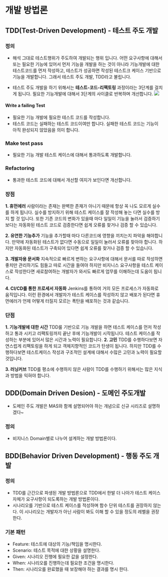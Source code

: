 # 개발 방법론

## TDD(Test-Driven Development) - 테스트 주도 개발
### 정의
- 해석 그대로 테스트행위가 주도하여 개발되는 행위 입니다.
어떤 요구사항에 대해서 또는 필요한 기능에 있어서 먼저 기능을 개발을 하는 것이 아니라 기능개발에 대한 테스트코드를 먼저 작성하고, 테스트가 성공하면 작성된 테스트크 케이스 기반으로 기능을 개발합니다. 그래서 테스트 주도 개발, TDD라고 불립니다.

- 테스트 주도 개발을 하기 위해서는 **테스트-코드-리팩토링** 과정이라는 3단계를 걸치게 됩니다. 필요한 기능개발에 대해서 3단계의 사이클로 반복하며 개선합니다.
![](https://velog.velcdn.com/images/hong-brother/post/a98d029d-017f-4759-9e98-23f0e73ab1c1/image.png)

#### Write a failing Test
- 필요한 기능 개발에 필요한 테스트 코드를 작성합니다. 
- 테스트 코드는 실패하는 테스트 코드이여만 합니다. 실패한 테스트 코드는 기능이 아직 완성되지 않았음을 의미 합니다.

### Make test pass
- 필요한 기능 개발 테스트 케이스에 대해서 통과하도록 개발합니다.

### Refactoring
- 통과한 테스트 코드에 대해서 개선할 여지가 보인다면 개선합니다.


### 장점
**1. 휴먼에러**
사람이라는 존재는 완벽한 존재가 아니기 때문에 항상 꼭 나도 모르게 실수를 하게 됩니다. 실수를 방지하기 위해 테스트 케이스를 잘 작성해 놓는 다면 실수를 방지 할 것 입니다. 또한 기존 코드의 변화가 있을때 마다 일일이 기능을 눌러서 검증하기 보다는 자동화된 테스트 코드로 검증한다면 쉽게 오류를 찾거나 검증 할 수 있습니다.

**2. 유연한 기능추가**
기능을 추가할때 마다 다른코드에 영향을 끼치는지 파악을 해야합니다. 만약에 자동화된 테스트가 없다면 수동으로 일일이 눌러서 오류를 찾아야 합니다. 하지만 자동화된 테스트가 구축되어 있다면 쉽게 오류를 찾거나 검증 할 수 있습니다.

**3. 개발자용 문서화**
지속적으로 빠르게 변하는 요구사항에 대해서 문서를 따로 작성하면 좋치만 관리하기도 힘들고 따로 시간을 들여야 하지만 비지니스 요구사항을 테스트 케이스로 작성한다면 새로참여하는 개발자가 와서도 빠르게 업무를 이해하는데 도움이 됩니다.

**4. CI/CD를 통한 프로세서 자동화**
Jenkins를 통하여 거의 모든 프로세스가 자동화로 움직입니다. 이런 환경에서 개발자가 테스트 케이스를 작성하지 않고 배포가 된다면 휴먼에러가 언제 어떻게 터질지 모르는 폭탄을 배포하는 것과 같습니다.

### 단점
**1. 기능개발에 대한 시간**
TDD룰 기반으로 기능 개발을 하면 테스트 케이스를 먼저 작성하고 통과 시키고 리팩토링까지 끝난 후에 기능개발이 시작됩니다.
테스트 케이스를 작성하는 부분에 있어서 많은 시간과 노력이 필요합니다.
**2. 고민**
TDD를 수행하다보면 자연스럽게 리팩토링을 하게 되고 객체지향적인 코드가 탄생이 됩니다. 하지만 TDD를 수행하다보면 테스트케이스 작성과 구조적인 설계에 대해서 수많은 고민과 노력이 필요할 것입니다.

**3. 러닝커브**
TDD를 평소에 수행하지 않은 사람이 TDD를 수행하기 위해서는 많은 지식과 방법을 익혀야 합니다.

## DDD(Domain Driven Desion) - 도메인 주도개발
>
- 도메인 주도 개발은 MAS와 함께 설명되어야 하는 개념으로 신규 시리즈로 설명하겠다~

### 정의
- 비지니스 Domain별로 나누어 설계하는 개발 방법론이다. 


## BDD(Behavior Driven Development) - 행동 주도 개발
### 정의
- TDD를 근간으로 파생된 개발 방법론으로 TDD에서 한발 더 나아가 테스트 케이스 자체가 요구사항이 되도록하는 개발 방법론이다.
- 시나리오를 기반으로 테스트 케이스를 적성하며 함수 단위 테스트를 권장하지 않는다. 이 시나리오는 개발자가 아닌 사람이 봐도 이해 할 수 있을 정도의 레벨을 권장한다.

### 기본 패턴
- Feature: 테스트에 대상의 기능/책임을 명시한다.
- Scenario: 테스트 목적에 대한 상황을 설명한다.
- Given: 시나리오 진행에 필요한 값을 설정한다.
- When: 시나리오를 진행하는데 필요한 조건을 명시한다.
- Then: 시나리오를 완료했을 때 보장해야 하는 결과를 명시 한다.

